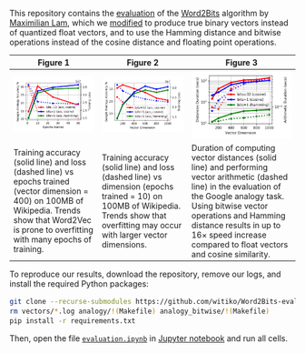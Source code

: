 This repository contains the [evaluation](evaluation.ipynb) of the
[Word2Bits][argusmaximus/Word2Bits] algorithm by [Maximilian
Lam][agnusmaximus], which we [modified][witiko/Word2Bits] to produce true
binary vectors instead of quantized float vectors, and to use the
Hamming distance and bitwise operations instead of the cosine distance
and floating point operations.

 [agnusmaximus]: https://github.com/agnusmaximus
 [argusmaximus/Word2Bits]: https://github.com/agnusmaximus/Word2Bits (Quantized word vectors that take 8x-16x less space than regular word vectors)
 [witiko/Word2Bits]:https://github.com/Witiko/Word2Bits (Quantized word vectors that take 8x-16x less space than regular word vectors)

| Figure 1 | Figure 2 | Figure 3 |
| -- | -- | -- |
| [<img src="figures/accuracy-iter.png" width="240"/>](figures/accuracy-iter.pdf) | [<img src="figures/accuracy-size.png" width="240"/>](figures/accuracy-size.pdf) | [<img src="figures/speed-size.png" width="240"/>](figures/speed-size.pdf) |
| Training accuracy (solid line) and loss (dashed line) vs epochs trained (vector dimension = 400) on 100MB of Wikipedia. Trends show that Word2Vec is prone to overfitting with many epochs of training. | Training accuracy (solid line) and loss (dashed line) vs dimension (epochs trained = 10) on 100MB of Wikipedia. Trends show that overfitting may occur with larger vector dimensions. | Duration of computing vector distances (solid line) and performing vector arithmetic (dashed line) in the evaluation of the Google analogy task. Using bitwise vector operations and Hamming distance results in up to 16× speed increase compared to float vectors and cosine similarity. |

To reproduce our results, download the repository, remove our logs, and install
the required Python packages:

``` sh
git clone --recurse-submodules https://github.com/witiko/Word2Bits-evaluation.git
rm vectors/*.log analogy/!(Makefile) analogy_bitwise/!(Makefile)
pip install -r requirements.txt
```

Then, open the file [`evaluation.ipynb`](evaluation.ipynb) in [Jupyter
notebook][jupyter] and run all cells.

 [jupyter]: https://jupyter.org/ (Project Jupyter | Home)
